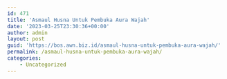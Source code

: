 ```yaml
---
id: 471
title: 'Asmaul Husna Untuk Pembuka Aura Wajah'
date: '2023-03-25T23:30:36+00:00'
author: admin
layout: post
guid: 'https://bos.awn.biz.id/asmaul-husna-untuk-pembuka-aura-wajah/'
permalink: /asmaul-husna-untuk-pembuka-aura-wajah/
categories:
    - Uncategorized
---
```



